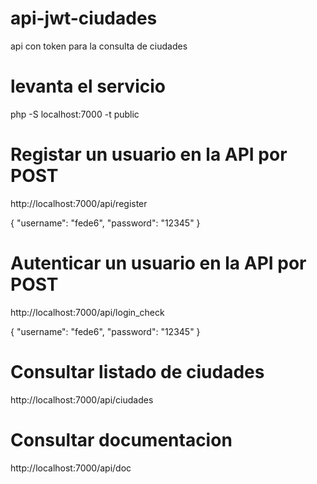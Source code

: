 # api-jwt-ciudades
 api con token para la consulta de ciudades

# levanta el servicio

php -S localhost:7000 -t public

# Registar un usuario en la API por POST

http://localhost:7000/api/register 

{
  "username": "fede6",
  "password": "12345"
}

# Autenticar un usuario en la API por POST

http://localhost:7000/api/login_check 

{
  "username": "fede6",
  "password": "12345"
}

# Consultar listado de ciudades

http://localhost:7000/api/ciudades

# Consultar documentacion

http://localhost:7000/api/doc


